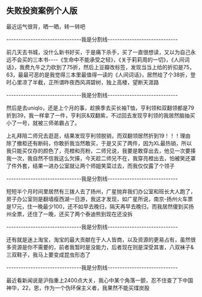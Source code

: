 ## 失败投资案例个人版 ##

最近运气很背，晒一晒，转一转吧

 

-------------------------------我是分割线-----------------------------

 

前几天去书城，没什么新书好买，于是痛下杀手，买了一直很想读，又以为自己永远不会买的三本书----《生命中不能承受之轻》，《关于莉莉周的一切》，《人间词话》，我费九牛之力砍到了75折，然后上豆瓣改标签，发现当当上给的折扣是75，63，最最可恶的是我觉得三本里最值得一读的《人间词话》，居然给了个38折，登时心里凉了半截，正所谓昨夜西风凋碧树，独上高楼，望断天涯路

 

-------------------------------我是分割线-----------------------------

 

然后是去uniqlo，还是上个月的事，趁换季去买长袖T恤，亨利领和双翻领都是79折到39，我一样拿了一件，亨利灰&双翻紫，不过回去发现亨利领的我居然脑抽买小了一号，就被三师弟霸占了。

 

上礼拜陪二师兄去逛逛，结果发现亨利领脱销，而双翻领居然折到19！！！理由除了撤柜还有断码，你敢折我当然敢买，于是又买了两件，因为XL最热销，所以我只能买仅存的颜色了，亮橙和亮粉，二师兄说，我要是敢穿出去，他见一次要揍我一次，我自然不信我这么欠揍，今天趁二师兄不在，我穿亮橙出去，怕被笑还罩了件外套，结果一进办公室就让两个师姐笑菜过去，而我仅仅露了个领子

 

-------------------------------我是分割线-----------------------------

 

短短半个月时间里居然有三拨人去了扬州，广星抛弃我们办公室和班长大人跑了，房子办公室则是翻墙瘦西湖一日游，我这才发现，如广星所说，南京-扬州火车票是17元，住一晚最少100，还不如早去晚归，隔天再早去晚归，而我居然傻到买扬州全票，还住了一晚，还买了两个泰迪熊到现在还没拆

 

-------------------------------我是分割线-----------------------------

 

还有就是迷上淘宝，淘宝的最大贡献在于人人皆商，以及资源的更易占有，虽然很多资源是你不需要的，前者我暂时是没能力，后者现在则是深受其害，八双袜子&三双鞋子，我马上要变成昆虫形态了

 

-------------------------------我是分割线-----------------------------

 

最近看新闻说是沪指重上2400点大关，我心中某个角落一颤，忍不住查了下中国神华，22，恩，作为一个伪环保主义者，我果然不能买煤炭股